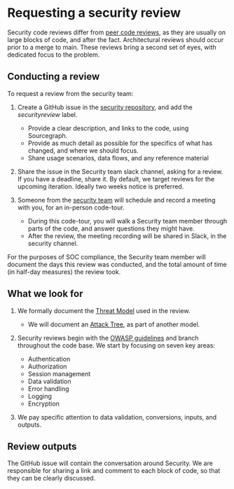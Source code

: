 # Requesting a security review

Security code reviews differ from [peer code reviews](https://about.sourcegraph.com/handbook/engineering/code_reviews), as they are usually on large blocks of code, and after the fact. Architectural reviews should occur prior to a merge to main. These reviews bring a second set of eyes, with dedicated focus to the problem.

## Conducting a review

To request a review from the security team:

1. Create a GitHub issue in the [security repository](https://www.github.com/sourcegraph/security-issues), and add the _securityreview_ label.

   - Provide a clear description, and links to the code, using Sourcegraph.
   - Provide as much detail as possible for the specifics of what has changed, and where we should focus.
   - Share usage scenarios, data flows, and any reference material

1. Share the issue in the Security team slack channel, asking for a review. If you have a deadline, share it. By default, we target reviews for the upcoming iteration. Ideally two weeks notice is preferred.

1. Someone from the [security team](mailto:security@sourcegraph.com) will schedule and record a meeting with you, for an in-person code-tour.
   - During this code-tour, you will walk a Security team member through parts of the code, and answer questions they might have.
   - After the review, the meeting recording will be shared in Slack, in the security channel.

For the purposes of SOC compliance, the Security team member will document the days this review was conducted, and the total amount of time (in half-day measures) the review took.

## What we look for

1. We formally document the [Threat Model](https://owasp.org/www-community/Application_Threat_Modeling) used in the review.

   - We will document an [Attack Tree](https://insights.sei.cmu.edu/sei_blog/2018/12/threat-modeling-12-available-methods.html), as part of another model.

1. Security reviews begin with the [OWASP guidelines](https://owasp.org/www-pdf-archive/OWASP_Code_Review_Guide_v2.pdf) and branch throughout the code base. We start by focusing on seven key areas:

   - Authentication
   - Authorization
   - Session management
   - Data validation
   - Error handling
   - Logging
   - Encryption

1. We pay specific attention to data validation, conversions, inputs, and outputs.

## Review outputs

The GitHub issue will contain the conversation around Security. We are responsible for sharing a link and comment to each block of code, so that they can be clearly discussed.
